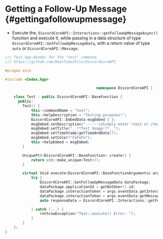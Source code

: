 Getting a Follow-Up Message {#gettingafollowupmessage}
============
- Execute the, `DiscordCoreAPI::Interactions::getFollowUpMessageAsync()` function and execute it, while passing in a data structure of type `DiscordCoreAPI::GetFollowUpMessageData`, with a return value of type `auto` or `DiscordCoreAPI::Message`.

```cpp
/// Test.hpp-Header for the "test" command.
/// https://github.com/RealTimeChris/DiscordCoreAPI

#pragma once

#include <Index.hpp>

										  namespace DiscordCoreAPI {

	class Test : public DiscordCoreAPI::BaseFunction {
	  public:
		Test() {
			this->commandName = "test";
			this->helpDescription = "Testing purposes!";
			DiscordCoreAPI::EmbedData msgEmbed { };
			msgEmbed.setDescription("------\nSimply enter !test or /test!\n------");
			msgEmbed.setTitle("__**Test Usage:**__");
			msgEmbed.setTimeStamp(getTimeAndDate());
			msgEmbed.setColor("FeFeFe");
			this->helpEmbed = msgEmbed;
		}

		UniquePtr<DiscordCoreAPI::BaseFunction> create() {
			return std::make_unique<Test>();
		}

		virtual Void execute(DiscordCoreAPI::BaseFunctionArguments& args) {
			try {
				DiscordCoreAPI::GetFollowUpMessageData dataPackage;
				dataPackage.applicationId = getBotUser().id;
				dataPackage.interactionToken = args.eventData.getInteractionToken();
				dataPackage.interactionToken = args.eventData.getMessageId();
				auto responseData = DiscordCoreAPI::Interactions::getFollowUpMessageAsync(dataPackage);

			} catch (...) {
				rethrowException("Test::execute() Error: ");
			}
		}
	};
}
```

